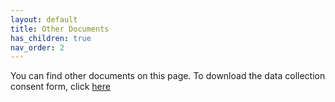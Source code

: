 ```yaml
---
layout: default
title: Other Documents
has_children: true
nav_order: 2
---
```


You can find other documents on this page. To download the data collection consent form, click [here](consent_form_for_data_collection.pdf)